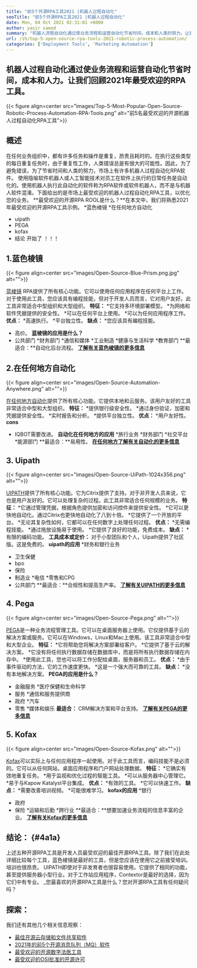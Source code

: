 ```yaml
---
title: "前5个开源RPA工具2021 |机器人过程自动化" 
seoTitle: "前5个开源RPA工具2021 |机器人过程自动化" 
date: Mon, 04 Oct 2021 02:31:01 +0000
author: yasir saeed
summary: "机器人流程自动化通过使业务流程和运营自动化节省时间，成本和人类的努力。让我们回顾2021年最受欢迎的RPA工具。" 
url: /zh/top-5-open-source-rpa-tools-2021-robotic-process-automation/
categories: ['Deployment Tools', 'Marketing Automation']
---
```


## 机器人过程自动化通过使业务流程和运营自动化节省时间，成本和人力。让我们回顾2021年最受欢迎的RPA工具。

{{< figure align=center src="images/Top-5-Most-Popular-Open-Source-Robotic-Process-Automation-RPA-Tools.png" alt="前5名最受欢迎的开源机器人过程自动化RPA工具">}}


## **概述**
在任何业务组织中，都有许多任务和操作是重复，昂贵且耗时的。在执行这些类型的每日重复任务时，由于重复性工作，人类错误总是有很大的可能性。因此，为了避免错误，为了节省时间和人类的努力，市场上有许多机器人过程自动化RPA软件。
使用隐喻软件机器人或人工智能技术对员工在软件上执行的日常任务是自动化的。使用机器人执行此自动化的软件称为RPA软件或软件机器人，而不是与机器人软件混淆。下面给出的是市场上最受欢迎的机器人过程自动化RPA工具，以优化您的业务。
**最受欢迎的开源RPA ROOL是什么？**在本文中，我们将熟悉2021年最受欢迎的开源RPA工具示例。
  *蓝色棱镜
  *在任何地方自动化
  * uipath
  * PEGA
  * kofax
  * 结论
开始了 ！！！

## 1.蓝色棱镜

{{< figure align=center src="images/Open-Source-Blue-Prism.png.jpg" alt="">}}

[蓝棱镜][1] RPA提供了所有核心功能。它可以使用任何应用程序在任何平台上工作。对于使用此工具，您应该具有编程技能，但对于开发人员而言，它对用户友好。此工具非常适合中型组织和大型组织。
**特征：**
  *它支持多环境部署模型。
  *为网络和软件凭据提供的安全性。
  *可以在任何平台上使用。
  *可以为任何应用程序工作。
**优点：**
  *高速执行。
  *平台独立性。
**缺点：**
  *您应该具有编程技能。
  * 高价。
**蓝棱镜的应用是什么？**
  * 公共部门
  *财务部门
  *通信和媒体
  *工业制造
  *健康与生活科学
  *教育部门
**最适合：**自动化后台流程。
**[了解有关蓝色棱镜的更多信息][1]** 

## 2.在任何地方自动化

{{< figure align=center src="images/Open-Source-Automation-Anywhere.png" alt="">}}

[在任何地方自动化][2]提供了所有核心功能。它提供本地和云服务。该用户友好的工具非常适合中型和大型组织。
**特征：**
  *提供银行级安全性。
  *通过身份验证，加密和凭据提供安全性。
  *实时报告和分析。
  *提供平台独立性。
**优点：**
  *用户友好性。
**cons** 
  * IQBOT需要改进。
**自动化在任何地方的应用**
  *旅行业务
  *财务部门
  *社交平台
  *能源部门
**最适合：**易用性。
**[在任何地方了解有关自动化的更多信息][2]** 

## 3. Uipath

{{< figure align=center src="images/Open-Source-UiPath-1024x356.png" alt="">}}

[UIPATH][3]提供了所有核心功能。它为Citrix提供了支持。对于非开发人员来说，它也是用户友好的。它可以处理复杂的过程。此工具非常适合任何规模的业务。
**特征：**
  *它通过管理凭据，根据角色提供加密和访问控件来提供安全性。
  *它可以更快地自动化。通过Citrix也更快地自动化了八到十倍。
  *它提供了一个开放的平台。
  *无论其复杂性如何，它都可以在任何数字上处理任何过程。
**优点：**
  *无需编程技能。
  *通过拖放设施易于使用。
  *它提供了良好的功能，免费成本。
**缺点：**
  *有限的编码功能。
**工具成本或定价：**
对于小型团队和个人，Uipath提供了社区版。这是免费的。
 **uipath的应用** 
  *财务和银行业务
  * 卫生保健
  * bpo
  * 保险
  * 制造业
  *电信
  *零售和CPG
  * 公共部门
**最适合：**合规性和提高生产率。
**[了解有关UIPATH的更多信息][3]** 

## 4. Pega

{{< figure align=center src="images/Open-Source-Pega.png" alt="">}}

[PEGA][4]是一种业务流程管理工具。它可以在桌面服务器上使用。它仅提供基于云的解决方案或服务。它可以在Windows，Linux和Mac上使用。该工具非常适合中型和大型企业。
**特征：**
  *它将帮助您将解决方案部署给客户。
  *它提供了基于云的解决方案。
  *它没有将任何执行数据存储在数据库中，而是将所有执行数据存储在内存中。
  *使用此工具，您也可以将工作分配给桌面，服务器和员工。
**优点：**
  *由于事件驱动的方法，它的工作速度更快。
  *这是一个强大而可靠的工具。
**缺点：**
  *没有本地解决方案。
 **PEGA的应用是什么？** 
  * 金融服务
  *医疗保健和生命科学
  * 服务
  *通信和服务提供商
  * 政府
  *汽车
  * 零售
  *媒体和娱乐
**最适合：** CRM解决方案和平台支持。
**[了解有关PEGA的更多信息][4]** 

## 5. Kofax

{{< figure align=center src="images/Open-Source-Kofax.png" alt="">}}

[Kofax][5]可以实际上与任何应用程序一起使用。对于此工具而言，编码技能不是必须的。它可以从任何网站，桌面应用程序和门户网站处理数据。
**特征：**
  *它确实有效地重复任务。
  *用于监视和优化过程的智能工具。
  *可以从服务器中心管理它。
  *易于与Kapow Katalyst平台集成。
**优点：**
  *有效的工具。
  *它可以快速工作。
**缺点：**
  *需要改善培训视频。
  *可能很难学习。
 **kofax的应用** 
  *银行
  * 政府
  * 保险
  *运输和后勤
  *跨行业
**最适合：**想要加速业务流程的信息丰富的企业。
**[了解有关Kofax的更多信息][5]** 

## **结论：**   {#4a1a}
上述五种开源RPA工具是开发人员最受欢迎的最佳开源RPA工具。除了我们在此处详细比较每个工具，蓝色棱镜是最好的工具，但是您应该在使用它之前接受培训。培训也很昂贵。 UIPATH即使对于非发育者也很容易使用。它提供了相同的功能，甚至提供服务器小型行业。对于工作站应用程序，Contextor是最好的选择，因为它们中有专业。
_您最喜欢的开源RPA工具是什么？您对开源RPA工具有任何疑问吗？

## 探索：
我们还有其他几个相关信息观察：
  * [最佳开源云存储和文件共享软件][7]
  * [2021年的前5个开源消息队列（MQ）软件][8]
  * [最受欢迎的开源数字法医工具][9]
  * [最受欢迎的OSI批准的开源许可][10]

  
[1]: https://www.blueprism.com/
[2]: https://www.automationanywhere.com/
[3]: https://www.uipath.com/
[4]: https://www.pega.com/
[5]: https://www.kofax.com/
[6]: mailto:yasir.saeed@aspose.com
[7]: https://products.containerize.com/backup-and-sync/
[8]: https://blog.containerize.com/message-queue-software/top-5-open-source-message-queue-software-in-2021/
[9]: https://blog.containerize.com/digital-forensic-tools/top-5-open-source-digital-forensic-tools-in-2021/
[10]: https://blog.containerize.com/licenses-standards/top-5-most-popular-osi-approved-open-source-licenses-of-2021/
